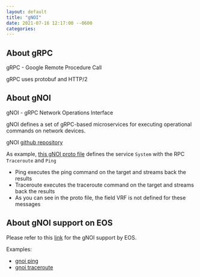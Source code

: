 ```yaml
---
layout: default
title: "gNOI"
date: 2021-07-16 12:17:00 --0600
categories:
---
```


## About gRPC

gRPC - Google Remote Procedure Call

gRPC uses protobuf and HTTP/2

## About gNOI

gNOI - gRPC Network Operations Interface

gNOI defines a set of gRPC-based microservices for executing operational commands on network devices.

gNOI [github repository](https://github.com/openconfig/gnoi)

As example, [this gNOI proto file](https://github.com/openconfig/gnoi/blob/master/system/system.proto) defines the
service `System` with the RPC `Traceroute` and `Ping`

- Ping executes the ping command on the target and streams back the results
- Traceroute executes the traceroute command on the target and streams back the results
- As you can see in the proto file, the field VRF is not defined for these messages

## About gNOI support on EOS

Please refer to this [link](https://eos.arista.com/eos-4-24-2f/gnoi/) for the gNOI support by EOS.

Examples:

- [gnoi ping](https://eos.arista.com/eos-4-22-1f/gnoi-ping/)
- [gnoi traceroute](https://eos.arista.com/eos-4-22-1f/gnoi-traceroute/)
